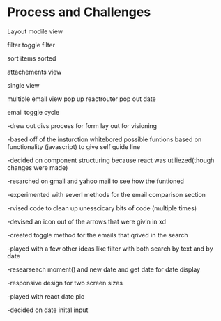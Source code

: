 # Process and Challenges

Layout
modile view

filter
toggle filter

sort
items sorted

attachements view

single view

multiple email view
pop up
reactrouter pop out
date

email toggle cycle

-drew out divs process for form lay out for visioning

-based off of the insturction whitebored possible funtions based on functionality (javascript) to give self guide line

-decided on component structuring because react was utiliezed(though changes were made)

-resarched on gmail and yahoo mail to see how the funtioned

-experimented with severl methods for the email comparison section

-rvised code to clean up unesscicary bits of code (multiple times)

-devised an icon out of the arrows that were givin in xd

-created toggle method for the emails that qrived in the search

-played with a few other ideas like filter with both search by text and by date

-researseach moment() and new date and get date for date display

-responsive design for two screen sizes

-played with react date pic

-decided on date inital input
